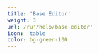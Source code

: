 ```yaml
---
title: 'Base Editor'
weight: 3
url: /ru'/help/base-editor'
icon: 'table'
color: bg-green-100
---
```

